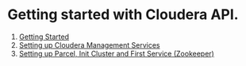 # Getting started with Cloudera API.

1. [Getting Started](https://github.com/ahmedzbyr/getting_started_cloudera_api/tree/master/getting_started)
2. [Setting up Cloudera Management Services](https://github.com/ahmedzbyr/getting_started_cloudera_api/tree/master/cm_services_setup)
3. [Setting up Parcel, Init Cluster and First Service (Zookeeper)](https://github.com/ahmedzbyr/getting_started_cloudera_api/tree/master/parcels_and_zookeeper_service_installation)

